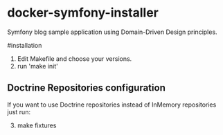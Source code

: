 # docker-symfony-installer
Symfony blog sample application using Domain-Driven Design principles.

#installation
1. Edit Makefile and choose your versions.
2. run 'make init'

## Doctrine Repositories configuration
If you want to use Doctrine repositories instead of InMemory repositories just run:

3. make fixtures
